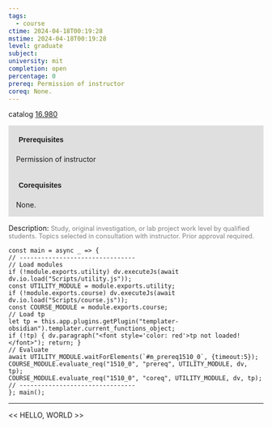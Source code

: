 ```yaml
---
tags:
  - course
ctime: 2024-04-18T00:19:28
mstime: 2024-04-18T00:19:28
level: graduate
subject: 
university: mit
completion: open
percentage: 0
prereq: Permission of instructor
coreq: None.
---
```


catalog [16.980](http://student.mit.edu/catalog/m16b.html#16.980)

<span style="display: block; padding: 15px; background-color: rgb(100, 100, 100, 0.2);"><font id="m_prereq1510_0" style="display: block; font-family: Arial, sans-serif; font-weight: bold; padding: 5px">Prerequisites</font><br><span id="prereq1510_0">Permission of instructor</span></span>
<span style="display: block; padding: 15px; background-color: rgb(100, 100, 100, 0.2);"><font id="m_coreq1510_0" style="display: block; font-family: Arial, sans-serif; font-weight: bold; padding: 5px">Corequisites</font><br><span id="coreq1510_0">None.</span></span>

<font style="">Description:</font>
<font style="color: grey; font-size: 0.8rem;">Study, original investigation, or lab project work level by qualified students. Topics selected in consultation with instructor.  Prior approval required.</font>

```dataviewjs
const main = async _ => {
// --------------------------------
// Load modules
if (!module.exports.utility) dv.executeJs(await dv.io.load("Scripts/utility.js"));
const UTILITY_MODULE = module.exports.utility;
if (!module.exports.course) dv.executeJs(await dv.io.load("Scripts/course.js"));
const COURSE_MODULE = module.exports.course;
// Load tp
let tp = this.app.plugins.getPlugin("templater-obsidian").templater.current_functions_object;
if (!tp) { dv.paragraph("<font style='color: red'>tp not loaded!</font>"); return; }
// Evaluate
await UTILITY_MODULE.waitForElements(`#m_prereq1510_0`, {timeout:5});
COURSE_MODULE.evaluate_req("1510_0", "prereq", UTILITY_MODULE, dv, tp);
COURSE_MODULE.evaluate_req("1510_0", "coreq", UTILITY_MODULE, dv, tp);
// --------------------------------
}; main();
```

---

<< HELLO, WORLD >>
